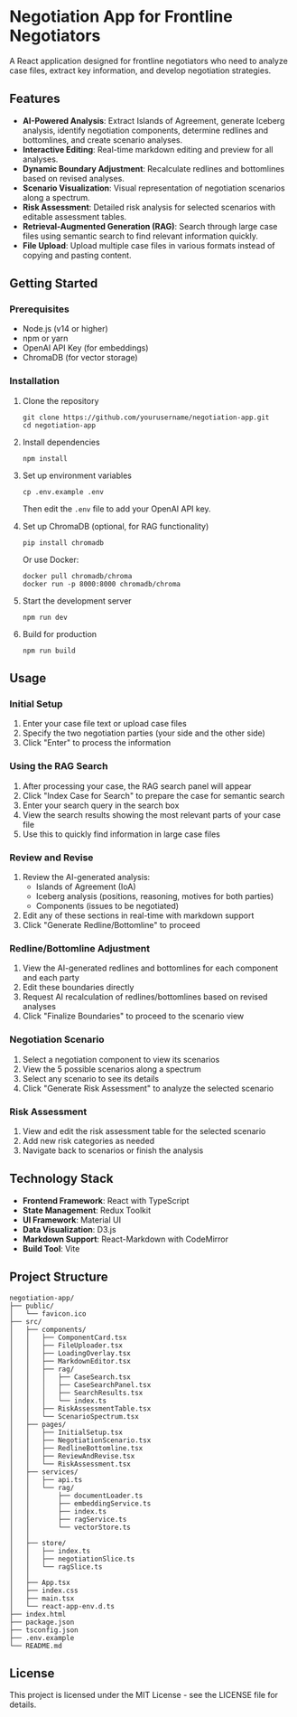 # Negotiation App for Frontline Negotiators

A React application designed for frontline negotiators who need to analyze case files, extract key information, and develop negotiation strategies.

## Features

- **AI-Powered Analysis**: Extract Islands of Agreement, generate Iceberg analysis, identify negotiation components, determine redlines and bottomlines, and create scenario analyses.
- **Interactive Editing**: Real-time markdown editing and preview for all analyses.
- **Dynamic Boundary Adjustment**: Recalculate redlines and bottomlines based on revised analyses.
- **Scenario Visualization**: Visual representation of negotiation scenarios along a spectrum.
- **Risk Assessment**: Detailed risk analysis for selected scenarios with editable assessment tables.
- **Retrieval-Augmented Generation (RAG)**: Search through large case files using semantic search to find relevant information quickly.
- **File Upload**: Upload multiple case files in various formats instead of copying and pasting content.

## Getting Started

### Prerequisites

- Node.js (v14 or higher)
- npm or yarn
- OpenAI API Key (for embeddings)
- ChromaDB (for vector storage)

### Installation

1. Clone the repository
   ```
   git clone https://github.com/yourusername/negotiation-app.git
   cd negotiation-app
   ```

2. Install dependencies
   ```
   npm install
   ```

3. Set up environment variables
   ```
   cp .env.example .env
   ```
   Then edit the `.env` file to add your OpenAI API key.

4. Set up ChromaDB (optional, for RAG functionality)
   ```
   pip install chromadb
   ```
   Or use Docker:
   ```
   docker pull chromadb/chroma
   docker run -p 8000:8000 chromadb/chroma
   ```

5. Start the development server
   ```
   npm run dev
   ```

6. Build for production
   ```
   npm run build
   ```

## Usage

### Initial Setup

1. Enter your case file text or upload case files
2. Specify the two negotiation parties (your side and the other side)
3. Click "Enter" to process the information

### Using the RAG Search

1. After processing your case, the RAG search panel will appear
2. Click "Index Case for Search" to prepare the case for semantic search
3. Enter your search query in the search box
4. View the search results showing the most relevant parts of your case file
5. Use this to quickly find information in large case files

### Review and Revise

1. Review the AI-generated analysis:
   - Islands of Agreement (IoA)
   - Iceberg analysis (positions, reasoning, motives for both parties)
   - Components (issues to be negotiated)
2. Edit any of these sections in real-time with markdown support
3. Click "Generate Redline/Bottomline" to proceed

### Redline/Bottomline Adjustment

1. View the AI-generated redlines and bottomlines for each component and each party
2. Edit these boundaries directly
3. Request AI recalculation of redlines/bottomlines based on revised analyses
4. Click "Finalize Boundaries" to proceed to the scenario view

### Negotiation Scenario

1. Select a negotiation component to view its scenarios
2. View the 5 possible scenarios along a spectrum
3. Select any scenario to see its details
4. Click "Generate Risk Assessment" to analyze the selected scenario

### Risk Assessment

1. View and edit the risk assessment table for the selected scenario
2. Add new risk categories as needed
3. Navigate back to scenarios or finish the analysis

## Technology Stack

- **Frontend Framework**: React with TypeScript
- **State Management**: Redux Toolkit
- **UI Framework**: Material UI
- **Data Visualization**: D3.js
- **Markdown Support**: React-Markdown with CodeMirror
- **Build Tool**: Vite

## Project Structure

```
negotiation-app/
├── public/
│   └── favicon.ico
├── src/
│   ├── components/
│   │   ├── ComponentCard.tsx
│   │   ├── FileUploader.tsx
│   │   ├── LoadingOverlay.tsx
│   │   ├── MarkdownEditor.tsx
│   │   ├── rag/
│   │   │   ├── CaseSearch.tsx
│   │   │   ├── CaseSearchPanel.tsx
│   │   │   ├── SearchResults.tsx
│   │   │   └── index.ts
│   │   ├── RiskAssessmentTable.tsx
│   │   └── ScenarioSpectrum.tsx
│   ├── pages/
│   │   ├── InitialSetup.tsx
│   │   ├── NegotiationScenario.tsx
│   │   ├── RedlineBottomline.tsx
│   │   ├── ReviewAndRevise.tsx
│   │   └── RiskAssessment.tsx
│   ├── services/
│   │   ├── api.ts
│   │   └── rag/
│   │       ├── documentLoader.ts
│   │       ├── embeddingService.ts
│   │       ├── index.ts
│   │       ├── ragService.ts
│   │       └── vectorStore.ts
│   │   
│   ├── store/
│   │   ├── index.ts
│   │   ├── negotiationSlice.ts
│   │   └── ragSlice.ts
│   │   
│   ├── App.tsx
│   ├── index.css
│   ├── main.tsx
│   └── react-app-env.d.ts
├── index.html
├── package.json
├── tsconfig.json
├── .env.example
└── README.md
```

## License

This project is licensed under the MIT License - see the LICENSE file for details. 